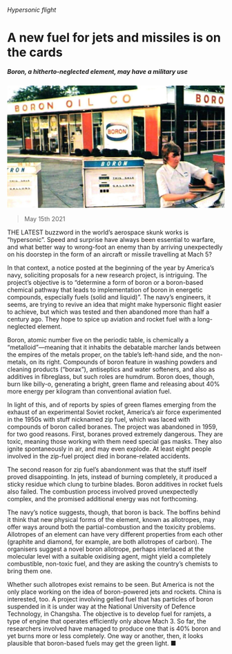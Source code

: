 ###### Hypersonic flight

# A new fuel for jets and missiles is on the cards 

##### Boron, a hitherto-neglected element, may have a military use 

![image](images/20210515_stp505.jpg) 

> May 15th 2021 

THE LATEST buzzword in the world’s aerospace skunk works is “hypersonic”. Speed and surprise have always been essential to warfare, and what better way to wrong-foot an enemy than by arriving unexpectedly on his doorstep in the form of an aircraft or missile travelling at Mach 5?

In that context, a notice posted at the beginning of the year by America’s navy, soliciting proposals for a new research project, is intriguing. The project’s objective is to “determine a form of boron or a boron-based chemical pathway that leads to implementation of boron in energetic compounds, especially fuels (solid and liquid)”. The navy’s engineers, it seems, are trying to revive an idea that might make hypersonic flight easier to achieve, but which was tested and then abandoned more than half a century ago. They hope to spice up aviation and rocket fuel with a long-neglected element.


Boron, atomic number five on the periodic table, is chemically a “metalloid”—meaning that it inhabits the debatable marcher lands between the empires of the metals proper, on the table’s left-hand side, and the non-metals, on its right. Compounds of boron feature in washing powders and cleaning products (“borax”), antiseptics and water softeners, and also as additives in fibreglass, but such roles are humdrum. Boron does, though, burn like billy-o, generating a bright, green flame and releasing about 40% more energy per kilogram than conventional aviation fuel.

In light of this, and of reports by spies of green flames emerging from the exhaust of an experimental Soviet rocket, America’s air force experimented in the 1950s with stuff nicknamed zip fuel, which was laced with compounds of boron called boranes. The project was abandoned in 1959, for two good reasons. First, boranes proved extremely dangerous. They are toxic, meaning those working with them need special gas masks. They also ignite spontaneously in air, and may even explode. At least eight people involved in the zip-fuel project died in borane-related accidents.

The second reason for zip fuel’s abandonment was that the stuff itself proved disappointing. In jets, instead of burning completely, it produced a sticky residue which clung to turbine blades. Boron additives in rocket fuels also failed. The combustion process involved proved unexpectedly complex, and the promised additional energy was not forthcoming.

The navy’s notice suggests, though, that boron is back. The boffins behind it think that new physical forms of the element, known as allotropes, may offer ways around both the partial-combustion and the toxicity problems. Allotropes of an element can have very different properties from each other (graphite and diamond, for example, are both allotropes of carbon). The organisers suggest a novel boron allotrope, perhaps interlaced at the molecular level with a suitable oxidising agent, might yield a completely combustible, non-toxic fuel, and they are asking the country’s chemists to bring them one.

Whether such allotropes exist remains to be seen. But America is not the only place working on the idea of boron-powered jets and rockets. China is interested, too. A project involving gelled fuel that has particles of boron suspended in it is under way at the National University of Defence Technology, in Changsha. The objective is to develop fuel for ramjets, a type of engine that operates efficiently only above Mach 3. So far, the researchers involved have managed to produce one that is 40% boron and yet burns more or less completely. One way or another, then, it looks plausible that boron-based fuels may get the green light. ■

